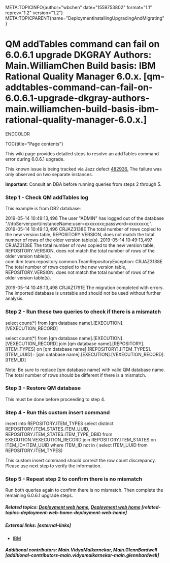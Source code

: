 META:TOPICINFO{author="wbchen" date="1559753802" format="1.1"
reprev="1.2" version="1.2"}
META:TOPICPARENT{name="DeploymentInstallingUpgradingAndMigrating"}

# QM addTables command can fail on 6.0.6.1 upgrade DKGRAY Authors: Main.WilliamChen Build basis: IBM Rational Quality Manager 6.0.x. [qm-addtables-command-can-fail-on-6.0.6.1-upgrade-dkgray-authors-main.williamchen-build-basis-ibm-rational-quality-manager-6.0.x.]

ENDCOLOR

TOC{title="Page contents"}

This wiki page provides detailed steps to resolve an addTables command
error during 6.0.6.1 upgrade.

This known issue is being tracked via Jazz defect
[482936.](https://jazz.net/jazz/web/projects/Jazz20Foundation#action=com.ibm.team.workitem.viewWorkItem&id=482936)
The failure was only observed on two separate instances.

**Important**: Consult an DBA before running queries from steps 2
through 5.

### Step 1 - Check QM addTables log

This example is from DB2 database:

2019-05-14 10:49:13,496 The user "ADMIN" has logged out of the database
"//dbServer:port/instanceName:user=xxxxxxxx;password=xxxxxxxx;".
2019-05-14 10:49:13,496 CRJAZ3138E The total number of rows copied to
the new version table, REPOSITORY.VERSION, does not match the total
number of rows of the older version table(s). 2019-05-14 10:49:13,497
CRJAZ3138E The total number of rows copied to the new version table,
REPOSITORY.VERSION, does not match the total number of rows of the older
version table(s).
com.ibm.team.repository.common.TeamRepositoryException: CRJAZ3138E The
total number of rows copied to the new version table,
REPOSITORY.VERSION, does not match the total number of rows of the older
version table(s).

2019-05-14 10:49:13,498 CRJAZ1791E The migration completed with errors.
The imported database is unstable and should not be used without further
analysis.

### Step 2 - Run these two queries to check if there is a mismatch

select count(\*) from \[qm database
name\].\[EXECUTION\].\[VEXECUTION_RECORD\]

select count(\*) from \[qm database
name\].\[EXECUTION\].\[VEXECUTION_RECORD\] join \[qm database
name\].\[REPOSITORY\].\[ITEM_TYPES\] on \[qm database
name\].\[REPOSITORY\].\[ITEM_TYPES\].\[ITEM_UUID\]= \[qm database
name\].\[EXECUTION\].\[VEXECUTION_RECORD\].\[ITEM_ID\]

Note: Be sure to replace \[qm database name\] with valid QM database
name. The total number of rows should be different if there is a
mismatch.

### Step 3 - Restore QM database

This must be done before proceeding to step 4.

### Step 4 - Run this custom insert command

insert into REPOSITORY.ITEM_TYPES select distinct
REPOSITORY.ITEM_STATES.ITEM_UUID, REPOSITORY.ITEM_STATES.ITEM_TYPE_DBID
from EXECUTION.VEXECUTION_RECORD join REPOSITORY.ITEM_STATES on
ITEM_ID=ITEM_UUID where ITEM_ID not in ( select ITEM_UUID from
REPOSITORY.ITEM_TYPES)

This custom insert command should correct the row count discrepancy.
Please use next step to verify the information.

### Step 5 - Repeat step 2 to confirm there is no mismatch

Run both queries again to confirm there is no mismatch. Then complete
the remaining 6.0.6.1 upgrade steps.

##### Related topics: [Deployment web home](DeploymentWebHome), [Deployment web home](DeploymentWebHome) [related-topics-deployment-web-home-deployment-web-home]

##### External links: [external-links]

-   [IBM](https://www.ibm.com)

##### Additional contributors: Main.VidyaMalkarnekar, Main.GlennBardwell [additional-contributors-main.vidyamalkarnekar-main.glennbardwell]
